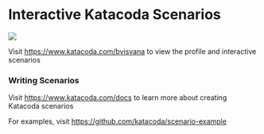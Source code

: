 # Interactive Katacoda Scenarios

[![](http://shields.katacoda.com/katacoda/bvisvana/count.svg)](https://www.katacoda.com/bvisvana "Get your profile on Katacoda.com")

Visit https://www.katacoda.com/bvisvana to view the profile and interactive scenarios

### Writing Scenarios
Visit https://www.katacoda.com/docs to learn more about creating Katacoda scenarios

For examples, visit https://github.com/katacoda/scenario-example
